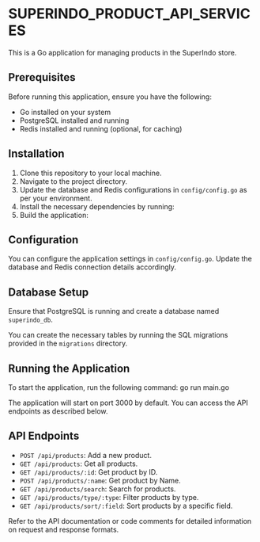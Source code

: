 # SUPERINDO_PRODUCT_API_SERVICES

This is a Go application for managing products in the SuperIndo store.

## Prerequisites

Before running this application, ensure you have the following:

- Go installed on your system
- PostgreSQL installed and running
- Redis installed and running (optional, for caching)

## Installation

1. Clone this repository to your local machine.
2. Navigate to the project directory.
3. Update the database and Redis configurations in `config/config.go` as per your environment.
4. Install the necessary dependencies by running:
5. Build the application:


## Configuration

You can configure the application settings in `config/config.go`. Update the database and Redis connection details accordingly.

## Database Setup

Ensure that PostgreSQL is running and create a database named `superindo_db`.

You can create the necessary tables by running the SQL migrations provided in the `migrations` directory.

## Running the Application

To start the application, run the following command: go run main.go



The application will start on port 3000 by default. You can access the API endpoints as described below.

## API Endpoints

- `POST /api/products`: Add a new product.
- `GET /api/products`: Get all products.
- `GET /api/products/:id`: Get product by ID.
- `POST /api/products/:name`: Get product by Name.
- `GET /api/products/search`: Search for products.
- `GET /api/products/type/:type`: Filter products by type.
- `GET /api/products/sort/:field`: Sort products by a specific field.

Refer to the API documentation or code comments for detailed information on request and response formats.
